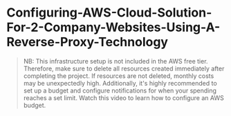 # Configuring-AWS-Cloud-Solution-For-2-Company-Websites-Using-A-Reverse-Proxy-Technology
> NB: This infrastructure setup is not included in the AWS free tier. Therefore, make sure to delete all resources created immediately after completing the project. If resources are not deleted, monthly costs may be unexpectedly high. Additionally, it's highly recommended to set up a budget and configure notifications for when your spending reaches a set limit. Watch this video to learn how to configure an AWS budget.
